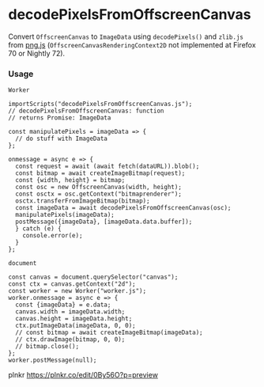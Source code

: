 # decodePixelsFromOffscreenCanvas

Convert `OffscreenCanvas` to `ImageData` using `decodePixels()` and `zlib.js` from [png.js](https://github.com/foliojs/png.js) (`OffscreenCanvasRenderingContext2D` not implemented at Firefox 70 or Nightly 72).

<h3>Usage</h3>

`Worker`

```
importScripts("decodePixelsFromOffscreenCanvas.js");
// decodePixelsFromOffscreenCanvas: function  
// returns Promise: ImageData

const manipulatePixels = imageData => {
  // do stuff with ImageData
};

onmessage = async e => {
  const request = await (await fetch(dataURL)).blob();
  const bitmap = await createImageBitmap(request);
  const {width, height} = bitmap;
  const osc = new OffscreenCanvas(width, height);
  const osctx = osc.getContext("bitmaprenderer");
  osctx.transferFromImageBitmap(bitmap);
  const imageData = await decodePixelsFromOffscreenCanvas(osc);
  manipulatePixels(imageData);
  postMessage({imageData}, [imageData.data.buffer]);
  } catch (e) {
    console.error(e);
  }
};
```

`document`
```
const canvas = document.querySelector("canvas");
const ctx = canvas.getContext("2d");
const worker = new Worker("worker.js");
worker.onmessage = async e => {
  const {imageData} = e.data;
  canvas.width = imageData.width;
  canvas.height = imageData.height;
  ctx.putImageData(imageData, 0, 0);
  // const bitmap = await createImageBitmap(imageData);
  // ctx.drawImage(bitmap, 0, 0);
  // bitmap.close();
};
worker.postMessage(null);
```

plnkr https://plnkr.co/edit/0By56O?p=preview
